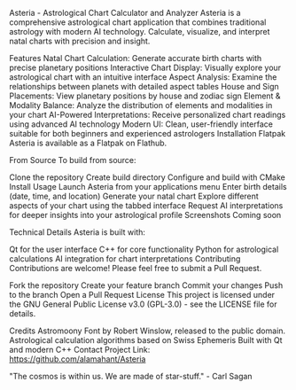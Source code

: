 Asteria - Astrological Chart Calculator and Analyzer
Asteria is a comprehensive astrological chart application that combines traditional astrology with modern AI technology. Calculate, visualize, and interpret natal charts with precision and insight.

Features
Natal Chart Calculation: Generate accurate birth charts with precise planetary positions
Interactive Chart Display: Visually explore your astrological chart with an intuitive interface
Aspect Analysis: Examine the relationships between planets with detailed aspect tables
House and Sign Placements: View planetary positions by house and zodiac sign
Element & Modality Balance: Analyze the distribution of elements and modalities in your chart
AI-Powered Interpretations: Receive personalized chart readings using advanced AI technology
Modern UI: Clean, user-friendly interface suitable for both beginners and experienced astrologers
Installation
Flatpak
Asteria is available as a Flatpak on Flathub.

From Source
To build from source:

Clone the repository
Create build directory
Configure and build with CMake
Install
Usage
Launch Asteria from your applications menu
Enter birth details (date, time, and location)
Generate your natal chart
Explore different aspects of your chart using the tabbed interface
Request AI interpretations for deeper insights into your astrological profile
Screenshots
Coming soon

Technical Details
Asteria is built with:

Qt for the user interface
C++ for core functionality
Python for astrological calculations
AI integration for chart interpretations
Contributing
Contributions are welcome! Please feel free to submit a Pull Request.

Fork the repository
Create your feature branch
Commit your changes
Push to the branch
Open a Pull Request
License
This project is licensed under the GNU General Public License v3.0 (GPL-3.0) - see the LICENSE file for details.

Credits
Astromoony Font by Robert Winslow, released to the public domain.
Astrological calculation algorithms based on Swiss Ephemeris
Built with Qt and modern C++
Contact
Project Link: https://github.com/alamahant/Asteria

"The cosmos is within us. We are made of star-stuff." - Carl Sagan

